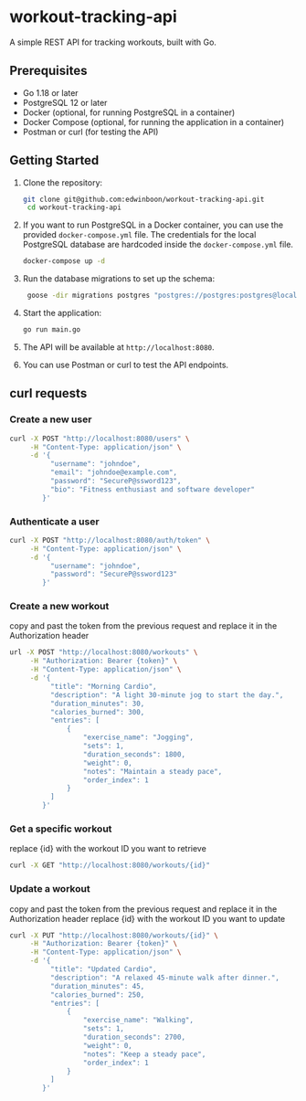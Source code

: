 # workout-tracking-api

A simple REST API for tracking workouts, built with Go.

## Prerequisites

- Go 1.18 or later
- PostgreSQL 12 or later
- Docker (optional, for running PostgreSQL in a container)
- Docker Compose (optional, for running the application in a container)
- Postman or curl (for testing the API)

## Getting Started

1. Clone the repository:

   ```bash
   git clone git@github.com:edwinboon/workout-tracking-api.git
    cd workout-tracking-api
   ```

2. If you want to run PostgreSQL in a Docker container, you can use the provided `docker-compose.yml` file.
   The credentials for the local PostgreSQL database are hardcoded inside the `docker-compose.yml` file.

   ```bash
   docker-compose up -d
   ```

3. Run the database migrations to set up the schema:

   ```bash
    goose -dir migrations postgres "postgres://postgres:postgres@localhost:5432/postgres?sslmode=disable" up
   ```

4. Start the application:
   ```bash
   go run main.go
   ```
5. The API will be available at `http://localhost:8080`.
6. You can use Postman or curl to test the API endpoints.

## curl requests

### Create a new user

```bash
curl -X POST "http://localhost:8080/users" \
     -H "Content-Type: application/json" \
     -d '{
          "username": "johndoe",
          "email": "johndoe@example.com",
          "password": "SecureP@ssword123",
          "bio": "Fitness enthusiast and software developer"
        }'
```

### Authenticate a user

```bash
curl -X POST "http://localhost:8080/auth/token" \
     -H "Content-Type: application/json" \
     -d '{
          "username": "johndoe",
          "password": "SecureP@ssword123"
        }'
```

### Create a new workout

copy and past the token from the previous request and replace it in the Authorization header

```bash
url -X POST "http://localhost:8080/workouts" \
     -H "Authorization: Bearer {token}" \
     -H "Content-Type: application/json" \
     -d '{
          "title": "Morning Cardio",
          "description": "A light 30-minute jog to start the day.",
          "duration_minutes": 30,
          "calories_burned": 300,
          "entries": [
              {
                  "exercise_name": "Jogging",
                  "sets": 1,
                  "duration_seconds": 1800,
                  "weight": 0,
                  "notes": "Maintain a steady pace",
                  "order_index": 1
              }
          ]
        }'
```

### Get a specific workout

replace {id} with the workout ID you want to retrieve

```bash
curl -X GET "http://localhost:8080/workouts/{id}"
```

### Update a workout

copy and past the token from the previous request and replace it in the Authorization header
replace {id} with the workout ID you want to update

```bash
curl -X PUT "http://localhost:8080/workouts/{id}" \
     -H "Authorization: Bearer {token}" \
     -H "Content-Type: application/json" \
     -d '{
          "title": "Updated Cardio",
          "description": "A relaxed 45-minute walk after dinner.",
          "duration_minutes": 45,
          "calories_burned": 250,
          "entries": [
              {
                  "exercise_name": "Walking",
                  "sets": 1,
                  "duration_seconds": 2700,
                  "weight": 0,
                  "notes": "Keep a steady pace",
                  "order_index": 1
              }
          ]
        }'
```
